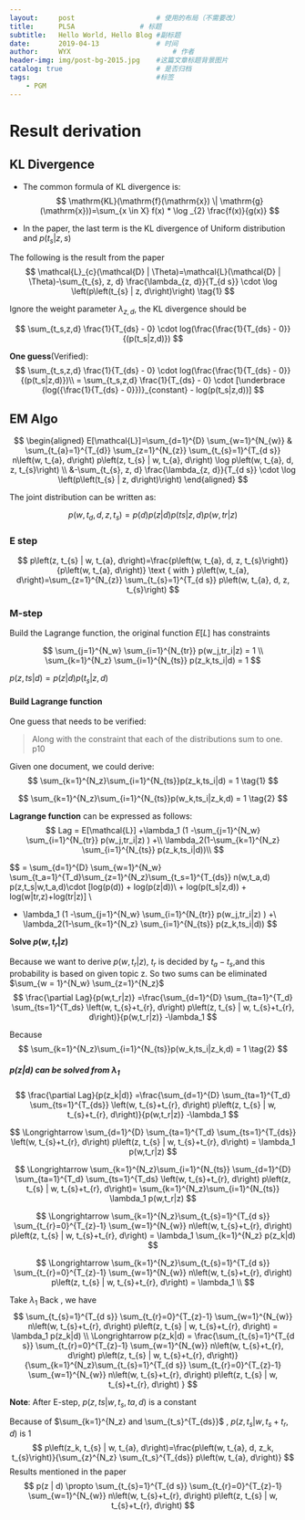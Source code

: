 ```yaml
---
layout:     post   				    # 使用的布局（不需要改）
title:      PLSA 				# 标题 
subtitle:   Hello World, Hello Blog #副标题
date:       2019-04-13 				# 时间
author:     WYX 						# 作者
header-img: img/post-bg-2015.jpg 	#这篇文章标题背景图片
catalog: true 						# 是否归档
tags:								#标签
    - PGM
---
```


# Result derivation

## KL Divergence

* The common formula of KL divergence is:
  $$
  \mathrm{KL}(\mathrm{f}(\mathrm{x}) \| \mathrm{g}(\mathrm{x}))=\sum_{x \in X} f(x) * \log _{2} \frac{f(x)}{g(x)}
  $$

* In the paper, the last term is the KL divergence of Uniform distribution and $p(t_s|z,s)​$

  

The following is the result from the paper
$$
\mathcal{L}_{c}(\mathcal{D} | \Theta)=\mathcal{L}(\mathcal{D} | \Theta)-\sum_{t_{s}, z, d} \frac{\lambda_{z, d}}{T_{d s}} \cdot \log \left(p\left(t_{s} | z, d\right)\right) \tag{1}
$$


Ignore the weight parameter $\lambda_{z,d}$, the KL divergence should be


$$
\sum_{t_s,z,d} \frac{1}{T_{ds} - 0} \cdot log(\frac{\frac{1}{T_{ds} - 0}}{(p(t_s|z,d)})
$$


**One guess**(Verified):
$$
\sum_{t_s,z,d} \frac{1}{T_{ds} - 0} \cdot log(\frac{\frac{1}{T_{ds} - 0}}{(p(t_s|z,d)})\\
= \sum_{t_s,z,d} \frac{1}{T_{ds} - 0} \cdot [\underbrace {log({\frac{1}{T_{ds} - 0}})}_{constant} - log(p(t_s|z,d))]
$$

## EM Algo


$$
\begin{aligned} E[\mathcal{L}]=\sum_{d=1}^{D} \sum_{w=1}^{N_{w}} & \sum_{t_{a}=1}^{T_{d}} \sum_{z=1}^{N_{z}} \sum_{t_{s}=1}^{T_{d s}} n\left(w, t_{a}, d\right) p\left(z, t_{s} | w, t_{a}, d\right) \log p\left(w, t_{a}, d, z, t_{s}\right) \\ &-\sum_{t_{s}, z, d} \frac{\lambda_{z, d}}{T_{d s}} \cdot \log \left(p\left(t_{s} | z, d\right)\right) \end{aligned}
$$

The joint distribution can be written as:

$$
p(w,t_d,d,z,t_s) = p(d)p(z|d)p(ts|z,d)p(w,tr|z)
$$

### E step

$$
p\left(z, t_{s} | w, t_{a}, d\right)=\frac{p\left(w, t_{a}, d, z, t_{s}\right)}{p\left(w, t_{a}, d\right)} \text { with } p\left(w, t_{a}, d\right)=\sum_{z=1}^{N_{z}} \sum_{t_{s}=1}^{T_{d s}} p\left(w, t_{a}, d, z, t_{s}\right)
$$



### M-step



Build the Lagrange function, the original function $E[L]$ has  constraints 


$$
\sum_{j=1}^{N_w} \sum_{i=1}^{N_{tr}} p(w_j,tr_i|z) = 1 \\
\sum_{k=1}^{N_z} \sum_{i=1}^{N_{ts}} p(z_k,ts_i|d) = 1
$$


$p(z,ts|d) = p(z|d)p(t_s|z,d)$

#### Build Lagrange function

One guess that needs to be verified:

> Along with the constraint that each of the distributions sum to one. p10

Given one document, we could derive:
$$
\sum_{k=1}^{N_z}\sum_{i=1}^{N_{ts}}p(z_k,ts_i|d) = 1 \tag{1}
$$

$$
\sum_{k=1}^{N_z}\sum_{i=1}^{N_{ts}}p(w_k,ts_i|z_k,d) = 1 \tag{2}
$$

**Lagrange function** can  be expressed as follows:
$$
Lag = E[\mathcal{L}] +\lambda_1 (1 -\sum_{j=1}^{N_w} \sum_{i=1}^{N_{tr}} p(w_j,tr_i|z) ) +\\ \lambda_2(1-\sum_{k=1}^{N_z} \sum_{i=1}^{N_{ts}} p(z_k,ts_i|d))\\
$$

$$
= \sum_{d=1}^{D} \sum_{w=1}^{N_w} \sum_{t_a=1}^{T_d}\sum_{z=1}^{N_z}\sum_{t_s=1}^{T_{ds}} n(w,t_a,d) p(z,t_s|w,t_a,d)\cdot [log(p(d)) + log(p(z|d))\\ + log(p(t_s|z,d)) + log(w|tr,z)+log(tr|z)] \\
+ \lambda_1 (1 -\sum_{j=1}^{N_w} \sum_{i=1}^{N_{tr}} p(w_j,tr_i|z) ) +\\ \lambda_2(1-\sum_{k=1}^{N_z} \sum_{i=1}^{N_{ts}} p(z_k,ts_i|d))
$$





**Solve $p(w,t_r|z)$**

Because we want to derive $p(w,t_r|z)$, $t_r$ is decided by $t_a-t_s$,and this probability is based on given topic z. So two sums can be eliminated $\sum_{w = 1}^{N_w} \sum_{z=1}^{N_z}$ 
$$
\frac{\partial Lag}{p(w,t_r|z)} =\frac{\sum_{d=1}^{D} \sum_{ta=1}^{T_d} \sum_{ts=1}^{T_ds} \left(w, t_{s}+t_{r}, d\right) p\left(z, t_{s} | w, t_{s}+t_{r}, d\right)}{p(w,t_r|z)} -\lambda_1
$$


Because
$$
\sum_{k=1}^{N_z}\sum_{i=1}^{N_{ts}}p(w_k,ts_i|z_k,d) = 1 \tag{2}
$$
##### **$p(z|d)$** can be solved from $\lambda_1$ 

$$
\frac{\partial Lag}{p(z_k|d)} =\frac{\sum_{d=1}^{D} \sum_{ta=1}^{T_d} \sum_{ts=1}^{T_{ds}} \left(w, t_{s}+t_{r}, d\right) p\left(z, t_{s} | w, t_{s}+t_{r}, d\right)}{p(w,t_r|z)} -\lambda_1
$$

$$
\Longrightarrow \sum_{d=1}^{D} \sum_{ta=1}^{T_d} \sum_{ts=1}^{T_{ds}} \left(w, t_{s}+t_{r}, d\right) p\left(z, t_{s} | w, t_{s}+t_{r}, d\right) = \lambda_1 p(w,t_r|z)
$$

$$
\Longrightarrow \sum_{k=1}^{N_z}\sum_{i=1}^{N_{ts}} \sum_{d=1}^{D} \sum_{ta=1}^{T_d} \sum_{ts=1}^{T_ds} \left(w, t_{s}+t_{r}, d\right) p\left(z, t_{s} | w, t_{s}+t_{r}, d\right)= \sum_{k=1}^{N_z}\sum_{i=1}^{N_{ts}} \lambda_1 p(w,t_r|z)
$$

$$
\Longrightarrow \sum_{k=1}^{N_z}\sum_{t_{s}=1}^{T_{d s}} \sum_{t_{r}=0}^{T_{z}-1} \sum_{w=1}^{N_{w}} n\left(w, t_{s}+t_{r}, d\right) p\left(z, t_{s} | w, t_{s}+t_{r}, d\right) = \lambda_1 \sum_{k=1}^{N_z} p(z_k|d)
$$

$$
\Longrightarrow \sum_{k=1}^{N_z}\sum_{t_{s}=1}^{T_{d s}} \sum_{t_{r}=0}^{T_{z}-1} \sum_{w=1}^{N_{w}} n\left(w, t_{s}+t_{r}, d\right) p\left(z, t_{s} | w, t_{s}+t_{r}, d\right) = \lambda_1 \\
$$



Take $\lambda_1$ Back , we have 
$$
\sum_{t_{s}=1}^{T_{d s}} \sum_{t_{r}=0}^{T_{z}-1} \sum_{w=1}^{N_{w}} n\left(w, t_{s}+t_{r}, d\right) p\left(z, t_{s} | w, t_{s}+t_{r}, d\right) = \lambda_1 p(z_k|d) \\
\Longrightarrow p(z_k|d) = \frac{\sum_{t_{s}=1}^{T_{d s}} \sum_{t_{r}=0}^{T_{z}-1} \sum_{w=1}^{N_{w}} n\left(w, t_{s}+t_{r}, d\right) p\left(z, t_{s} | w, t_{s}+t_{r}, d\right)}{\sum_{k=1}^{N_z}\sum_{t_{s}=1}^{T_{d s}} \sum_{t_{r}=0}^{T_{z}-1} \sum_{w=1}^{N_{w}} n\left(w, t_{s}+t_{r}, d\right) p\left(z, t_{s} | w, t_{s}+t_{r}, d\right) }
$$



**Note**: After E-step, $p(z,ts|w,t_s,ta,d)$ is a constant



Because of $\sum_{k=1}^{N_z} and \sum_{t_s}^{T_{ds}}$ , $p(z,t_s|w,t_s + t_r,d)$ is 1
$$
p\left(z_k, t_{s} | w, t_{a}, d\right)=\frac{p\left(w, t_{a}, d, z_k, t_{s}\right)}{\sum_{z}^{N_z} \sum_{t_s}^{T_{ds}} p\left(w, t_{a}, d\right)}
$$
Results mentioned in the paper
$$
p(z | d) \propto \sum_{t_{s}=1}^{T_{d s}} \sum_{t_{r}=0}^{T_{z}-1} \sum_{w=1}^{N_{w}} n\left(w, t_{s}+t_{r}, d\right) p\left(z, t_{s} | w, t_{s}+t_{r}, d\right)
$$
